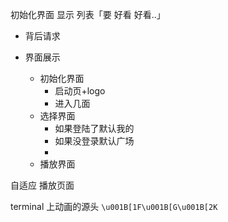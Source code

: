 初始化界面
显示
列表「要 好看 好看..」
- 背后请求


- 界面展示
    - 初始化界面
        - 启动页+logo
        - 进入几面
    - 选择界面
        - 如果登陆了默认我的
        - 如果没登录默认广场
        - 
    - 播放界面


自适应 播放页面

terminal 上动画的源头
`\u001B[1F\u001B[G\u001B[2K`